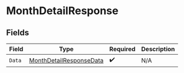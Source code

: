 # MonthDetailResponse


## Fields

| Field                                                                         | Type                                                                          | Required                                                                      | Description                                                                   |
| ----------------------------------------------------------------------------- | ----------------------------------------------------------------------------- | ----------------------------------------------------------------------------- | ----------------------------------------------------------------------------- |
| `Data`                                                                        | [MonthDetailResponseData](../../Models/Components/MonthDetailResponseData.md) | :heavy_check_mark:                                                            | N/A                                                                           |